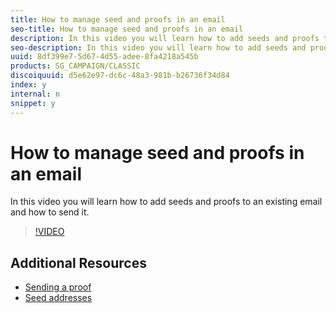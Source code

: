 ```yaml
---
title: How to manage seed and proofs in an email
seo-title: How to manage seed and proofs in an email
description: In this video you will learn how to add seeds and proofs to an existing email and how to send it.
seo-description: In this video you will learn how to add seeds and proofs to an existing email and how to send it.
uuid: 8df399e7-5d67-4d55-adee-8fa4218a545b
products: SG_CAMPAIGN/CLASSIC
discoiquuid: d5e62e97-dc6c-48a3-981b-b26736f34d84
index: y
internal: n
snippet: y
---
```


# How to manage seed and proofs in an email

In this video you will learn how to add seeds and proofs to an existing email and how to send it.

>[!VIDEO](https://video.tv.adobe.com/v/25606?quality=12)

## Additional Resources

- [Sending a proof](https://docs.campaign.adobe.com/doc/AC/en/MCE_Message_templates_Sending_a_proof.html)
- [Seed addresses](https://docs.campaign.adobe.com/doc/AC/en/CFG_Use_a_custom_recipient_table_Seed_addresses.html)